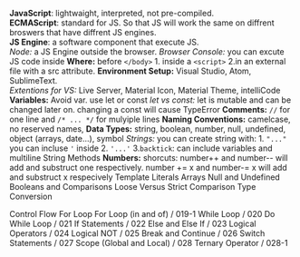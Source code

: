 **JavaScript**: lightwaight, interpreted, not pre-compiled.\
**ECMAScript**: standard for JS. So that JS will work the same on diffrent broswers that have diffrent JS engines.\
**JS Engine**: a software component that execute JS.\
*Node:* a JS Engine outside the browser.
*Browser Console:* you can excute JS code inside
**Where:** before `</body>` 1. inside a `<script>`  2.in an external file with a src attribute.
**Environment Setup:** Visual Studio, Atom, SublimeText.\
*Extentions for VS:* Live Server, Material Icon, Material Theme, intelliCode
**Variables:** Avoid var. use let or const
*let vs const:* let is mutable and can be changed later on. changing a const will cause TypeError
**Comments:** `//` for one line and `/* ... */` for mulyiple lines
**Naming Conventions:** camelcase, no reserved names, 
**Data Types:** string, boolean, number, null, undefined, object (arrays, date...), symbol 
*Strings:*  you
 can create string with: 1. `"..."` you can incluse `'` inside     2. `'...'`    3.`backtick`: can include variables and multiline
String Methods
**Numbers:** shorcuts: number++ and number-- will add and substruct one respectively. number += x and number-= x will add and substruct x respecively
Template Literals 
Arrays 
Null and Undefined 
Booleans and Comparisons 
Loose Versus Strict Comparison 
Type Conversion 



Control Flow
For Loop 
For Loop (in and of) / 019-1
While Loop / 020
Do While Loop / 021
If Statements / 022
Else and Else If / 023
Logical Operators / 024
Logical NOT / 025
Break and Continue / 026
Switch Statements / 027
Scope (Global and Local) / 028
Ternary Operator / 028-1